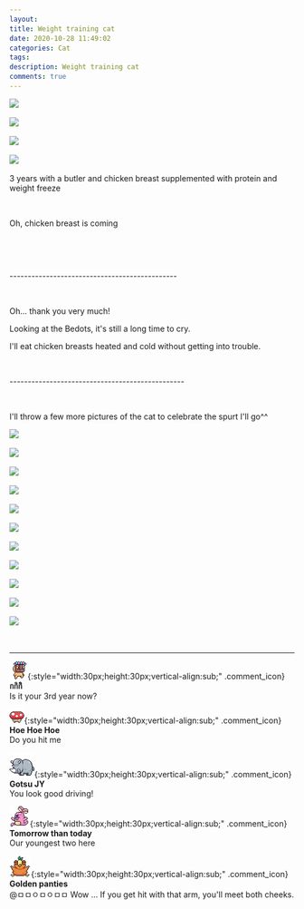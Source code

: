 ```yaml
---
layout: 
title: Weight training cat
date: 2020-10-28 11:49:02
categories: Cat
tags: 
description: Weight training cat
comments: true
---
```


![](https://blog.kakaocdn.net/dn/CTMVk/btqLTyR7T7m/z7VprwWODqDUei9kdwV63K/img.jpg)

![](https://blog.kakaocdn.net/dn/cFpPZu/btqLTw08v3a/hcQezE9LsPyYUKCaIpleA1/img.jpg)

![](https://blog.kakaocdn.net/dn/pg7BH/btqLW70xXP1/Kr3ObkQ4WYi7cHgIayj3MK/img.jpg)

![](https://blog.kakaocdn.net/dn/do6akj/btqLVaXIGMT/HPWf4fvrdDZ2x4x4ZxjHt0/img.jpg)

3 years with a butler and chicken breast supplemented with protein and weight freeze

​

Oh, chicken breast is coming

​

​

\----------------------------------------------

​

Oh... thank you very much!

Looking at the Bedots, it's still a long time to cry.

I'll eat chicken breasts heated and cold without getting into trouble.

​

\------------------------------------------------

​

I'll throw a few more pictures of the cat to celebrate the spurt I'll go^^

![](https://blog.kakaocdn.net/dn/KCp5U/btqLZKjcQNC/INrO2DMurYeiY7gCRtxHSK/img.jpg)

![](https://blog.kakaocdn.net/dn/nIIVi/btqLW8d5rVK/JMlS7tOz59FNhGbV489xJ0/img.jpg)

![](https://blog.kakaocdn.net/dn/x4GhU/btqL1oUvDFn/J3pibU7AkNj06gFaLhj4kK/img.jpg)

![](https://blog.kakaocdn.net/dn/cGvp2C/btqLRVUDYCZ/BtbmKoCgv3XLGXnQ4A5l51/img.jpg)

![](https://blog.kakaocdn.net/dn/6C85m/btqL1oAcD0C/PPLyW3cdX5ZWuwhKKmXVgK/img.jpg)

![](https://blog.kakaocdn.net/dn/c6bwgM/btqLWHnvyQi/SSEGfiROqCaoZLr2Ys58r0/img.jpg)

![](https://blog.kakaocdn.net/dn/b8U1D3/btqL1n2mLuM/wda0nnkkvpRCq4OvPRkAb1/img.jpg)

![](https://blog.kakaocdn.net/dn/GnQZO/btqLYN1yMUu/7mVFRfj3HrlKFkkLPihIs1/img.jpg)

![](https://blog.kakaocdn.net/dn/OZ0Pg/btqLYNAtDQW/X4VeYTz75dZ8DOBZ25vWK0/img.jpg)

![](https://blog.kakaocdn.net/dn/yEkjV/btqLSNB1eqU/kdLAep02qdI3TEWTcfzvHK/img.jpg)

![](https://blog.kakaocdn.net/dn/xrm84/btqLZKKjcvJ/wrmuHOdBuKAoWAkv5qn3Ok/img.jpg)

​

* * *

![comment](/assets/character/mask.png){:style="width:30px;height:30px;vertical-align:sub;" .comment_icon} **กกิกิิ**  
Is it your 3rd year now?   
  
![comment](/assets/character/mushroom.png){:style="width:30px;height:30px;vertical-align:sub;" .comment_icon} **Hoe Hoe Hoe**  
Do you hit me   
  
![comment](/assets/character/rino.png){:style="width:30px;height:30px;vertical-align:sub;" .comment_icon} **Gotsu JY**  
You look good driving!   
  
![comment](/assets/character/bunny.png){:style="width:30px;height:30px;vertical-align:sub;" .comment_icon} **Tomorrow than today**  
Our youngest two here   
  
![comment](/assets/character/bird.png){:style="width:30px;height:30px;vertical-align:sub;" .comment_icon} **Golden panties**  
@ㅁㅁㅇㅁㅇㅁㅁ Wow ... If you get hit with that arm, you'll meet both cheeks.  
  

